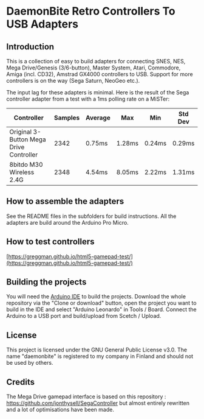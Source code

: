# DaemonBite Retro Controllers To USB Adapters
## Introduction
This is a collection of easy to build adapters for connecting SNES, NES, Mega Drive/Genesis (3/6-button), Master System, Atari, Commodore, Amiga (incl. CD32), Amstrad GX4000 controllers to USB. Support for more controllers is on the way (Sega Saturn, NeoGeo etc.).

The input lag for these adapters is minimal. Here is the result of the Sega controller adapter from a test with a 1ms polling rate on a MiSTer:

| Controller | Samples | Average | Max | Min | Std Dev |
| ------ | ------ | ------ | ------ | ------ | ------ | 
| Original 3-Button Mega Drive Controller | 2342 | 0.75ms | 1.28ms | 0.24ms | 0.29ms |
| 8bitdo M30 Wireless 2.4G | 2348 | 4.54ms | 8.05ms | 2.22ms | 1.31ms |

## How to assemble the adapters
See the README files in the subfolders for build instructions. All the adapters are build around the Arduino Pro Micro.

## How to test controllers
[https://greggman.github.io/html5-gamepad-test/](https://greggman.github.io/html5-gamepad-test/)

## Building the projects
You will need the [Arduino IDE](https://www.arduino.cc/en/Main/Software) to build the projects. Download the whole repository via the "Clone or download" button, open the project you want to build in the IDE and select "Arduino Leonardo" in Tools / Board. Connect the Arduino to a USB port and build/upload from Scetch / Upload.

## License
This project is licensed under the GNU General Public License v3.0. The name "daemonbite" is registered to my company in Finland and should not be used by others.

## Credits
The Mega Drive gamepad interface is based on this repository : https://github.com/jonthysell/SegaController but almost entirely rewritten and a lot of optimisations have been made.
